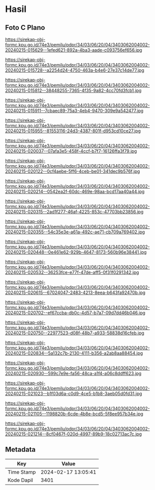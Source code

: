 # Hasil

## Foto C Plano

https://sirekap-obj-formc.kpu.go.id/74e3/pemilu/pdpr/34/03/06/20/04/3403062004002-20240215-015629--1efed621-892a-4ba3-aade-c093756ef656.jpg

https://sirekap-obj-formc.kpu.go.id/74e3/pemilu/pdpr/34/03/06/20/04/3403062004002-20240215-015728--a2254d24-4750-463a-b4e6-27e37c14de77.jpg

https://sirekap-obj-formc.kpu.go.id/74e3/pemilu/pdpr/34/03/06/20/04/3403062004002-20240215-015812--38448255-7365-4f35-9a82-4cc70fd3fcb1.jpg

https://sirekap-obj-formc.kpu.go.id/74e3/pemilu/pdpr/34/03/06/20/04/3403062004002-20240215-015911--7cbaec89-75a3-4eb4-9470-309e9a542477.jpg

https://sirekap-obj-formc.kpu.go.id/74e3/pemilu/pdpr/34/03/06/20/04/3403062004002-20240215-015955--81553116-24d3-4387-801f-d953cd10ce27.jpg

https://sirekap-obj-formc.kpu.go.id/74e3/pemilu/pdpr/34/03/06/20/04/3403062004002-20240215-020037--07afa3e5-458f-4ccf-b7f7-16126ffa3f79.jpg

https://sirekap-obj-formc.kpu.go.id/74e3/pemilu/pdpr/34/03/06/20/04/3403062004002-20240215-020122--0cf4aebe-5ff6-4ceb-be01-341dec9b576f.jpg

https://sirekap-obj-formc.kpu.go.id/74e3/pemilu/pdpr/34/03/06/20/04/3403062004002-20240215-020214--0542ea2f-60dc-469e-98aa-bcd17aa40a44.jpg

https://sirekap-obj-formc.kpu.go.id/74e3/pemilu/pdpr/34/03/06/20/04/3403062004002-20240215-020315--2ad1f277-46af-4225-853c-47703bb23856.jpg

https://sirekap-obj-formc.kpu.go.id/74e3/pemilu/pdpr/34/03/06/20/04/3403062004002-20240215-020355--54c35e3e-a61a-492c-ae71-cb709a769402.jpg

https://sirekap-obj-formc.kpu.go.id/74e3/pemilu/pdpr/34/03/06/20/04/3403062004002-20240215-020448--0e461e62-929b-4647-8173-560b96e38441.jpg

https://sirekap-obj-formc.kpu.go.id/74e3/pemilu/pdpr/34/03/06/20/04/3403062004002-20240215-020532--36253fce-e77f-47de-aff5-0f31f0291342.jpg

https://sirekap-obj-formc.kpu.go.id/74e3/pemilu/pdpr/34/03/06/20/04/3403062004002-20240215-020615--67024047-2483-4213-8eea-b643fa92470b.jpg

https://sirekap-obj-formc.kpu.go.id/74e3/pemilu/pdpr/34/03/06/20/04/3403062004002-20240215-020702--ef67ccba-db0c-4d57-b7a7-09d7dd46b046.jpg

https://sirekap-obj-formc.kpu.go.id/74e3/pemilu/pdpr/34/03/06/20/04/3403062004002-20240215-020750--22977523-d08f-48b7-a933-58838d16cfeb.jpg

https://sirekap-obj-formc.kpu.go.id/74e3/pemilu/pdpr/34/03/06/20/04/3403062004002-20240215-020834--5a132c7b-2130-4111-b356-a2ab8aa88454.jpg

https://sirekap-obj-formc.kpu.go.id/74e3/pemilu/pdpr/34/03/06/20/04/3403062004002-20240215-020930--599c7e9e-fa56-48ca-a1f4-a06c8ddff623.jpg

https://sirekap-obj-formc.kpu.go.id/74e3/pemilu/pdpr/34/03/06/20/04/3403062004002-20240215-021023--b1f03d6a-c0d9-4ce5-b1b8-3aeb05d0fd31.jpg

https://sirekap-obj-formc.kpu.go.id/74e3/pemilu/pdpr/34/03/06/20/04/3403062004002-20240215-021105--1198820b-6cde-4b8e-bcd5-5f8ee957b34e.jpg

https://sirekap-obj-formc.kpu.go.id/74e3/pemilu/pdpr/34/03/06/20/04/3403062004002-20240215-021214--8cf0467f-020d-4997-89b9-18c02713ac7c.jpg


## Metadata

| Key        | Value               |
| ---------- | ------------------- |
| Time Stamp | 2024-02-17 13:05:41 |
| Kode Dapil | 3401                |



